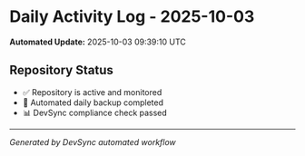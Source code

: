 # Daily Activity Log - 2025-10-03

**Automated Update:** 2025-10-03 09:39:10 UTC

## Repository Status
- ✅ Repository is active and monitored
- 🔄 Automated daily backup completed
- 📊 DevSync compliance check passed

---
*Generated by DevSync automated workflow*
